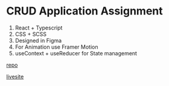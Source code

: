 # CRUD Application Assignment

1. React + Typescript
2. CSS + SCSS
3. Designed in Figma
4. For Animation use Framer Motion
5. useContext + useReducer for State management

[repo](https://github.com/yadprab/CRUD)

[livesite](https://crudassign.netlify.app/)

